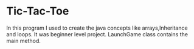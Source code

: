 # Tic-Tac-Toe

In this program I used to create the java concepts like arrays,Inheritance and loops.
It was beginner level project.
LaunchGame class contains the main method.